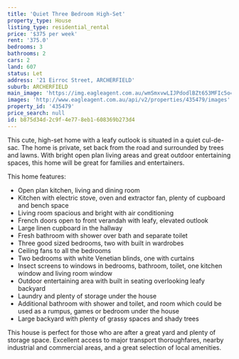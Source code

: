 ```yaml
---
title: 'Quiet Three Bedroom High-Set'
property_type: House
listing_type: residential_rental
price: '$375 per week'
rent: '375.0'
bedrooms: 3
bathrooms: 2
cars: 2
land: 607
status: Let
address: '21 Eirroc Street, ARCHERFIELD'
suburb: ARCHERFIELD
main_image: 'https://img.eagleagent.com.au/wmSmxvwLIJPdodlBZt653MFIc5o=/1280x854/smart/https://s3-us-west-2.amazonaws.com/eagleagent-orig/images/6824777/421426818-image-M.jpg'
images: 'http://www.eagleagent.com.au/api/v2/properties/435479/images'
property_id: '435479'
price_search: null
id: b875d34d-2c9f-4e77-8eb1-608369b273d4
---
```

This cute, high-set home with a leafy outlook is situated in a quiet cul-de-sac. The home is private, set back from the road and surrounded by trees and lawns. With bright open plan living areas and great outdoor entertaining spaces, this home will be great for families and entertainers.

This home features:

*  Open plan kitchen, living and dining room
*  Kitchen with electric stove, oven and extractor fan, plenty of cupboard and bench space
*  Living room spacious and bright with air conditioning
*  French doors open to front verandah with leafy, elevated outlook
*  Large linen cupboard in the hallway
*  Fresh bathroom with shower over bath and separate toilet
*  Three good sized bedrooms, two with built in wardrobes
*  Ceiling fans to all the bedrooms
*  Two bedrooms with white Venetian blinds, one with curtains
*  Insect screens to windows in bedrooms, bathroom, toilet, one kitchen window and living room window
*  Outdoor entertaining area with built in seating overlooking leafy backyard
*  Laundry and plenty of storage under the house
*  Additional bathroom with shower and toilet, and room which could be used as a rumpus, games or bedroom under the house
*  Large backyard with plenty of grassy spaces and shady trees

This house is perfect for those who are after a great yard and plenty of storage space. Excellent access to major transport thoroughfares, nearby industrial and commercial areas, and a great selection of local amenities.